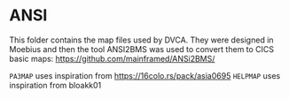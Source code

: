 # ANSI

This folder contains the map files used by DVCA. They were designed
in Moebius and then the tool ANSI2BMS was used to convert them to CICS
basic maps: https://github.com/mainframed/ANSi2BMS/

`PA3MAP` uses inspiration from https://16colo.rs/pack/asia0695
`HELPMAP` uses inspiration from bloakk01
